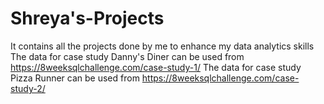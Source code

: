 # Shreya's-Projects
It contains all the projects done by me to enhance my data analytics skills
The data for case study Danny's Diner can be used from https://8weeksqlchallenge.com/case-study-1/
The data for case study Pizza Runner can be used from https://8weeksqlchallenge.com/case-study-2/
